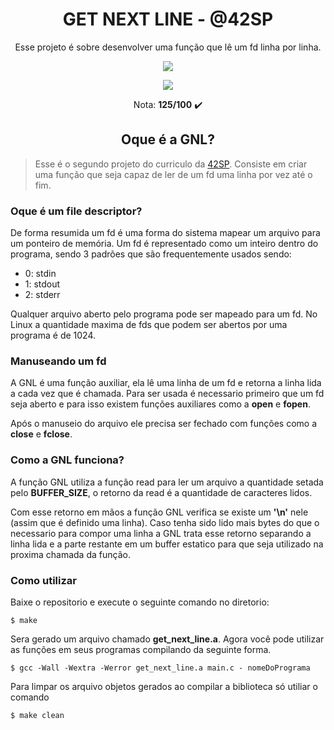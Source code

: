 <h1 align="center"><strong>GET NEXT LINE - @42SP</strong></h1>

<p align="center">Esse projeto é sobre desenvolver uma função que lê um fd linha por linha.</p>

<p align="center"><a href="https://www.42sp.org.br/" target="_blank"><img src="https://img.shields.io/static/v1?label=&message=SP&color=000&style=for-the-badge&logo=42"></a></p>
<p align="center"><img src="https://user-images.githubusercontent.com/81205527/149212588-45d60d10-2e78-46c5-bf0c-0dc247464ad5.png"> </p>
 <p align="center">Nota: <strong>125/100</strong> ✔️ </p>

<h2 align="center"><strong>Oque é a GNL?</strong></h2>

> Esse é o segundo projeto do curriculo da [42SP](https://www.42sp.org.br/). Consiste em criar uma função que seja capaz
> de ler de um fd uma linha por vez até o fim.

### **Oque é um file descriptor?**

De forma resumida um fd é uma forma do sistema mapear um arquivo para um ponteiro de memória. Um fd é representado como
um inteiro dentro do programa, sendo 3 padrões que são frequentemente usados sendo:

- 0: stdin
- 1: stdout
- 2: stderr

Qualquer arquivo aberto pelo programa pode ser mapeado para um fd. No Linux a quantidade maxima de fds que podem ser
abertos por uma programa é de 1024.

### **Manuseando um fd**

A GNL é uma função auxiliar, ela lê uma linha de um fd e retorna a linha lida a cada vez que é chamada. Para ser usada é
necessario primeiro que um fd seja aberto e para isso existem funções auxiliares como a **open** e **fopen**.

Após o manuseio do arquivo ele precisa ser fechado com funções como a **close** e **fclose**.

### **Como a GNL funciona?**

A função GNL utiliza a função read para ler um arquivo a quantidade setada pelo **BUFFER_SIZE**, o retorno da read é a
quantidade de caracteres lidos.

Com esse retorno em mãos a função GNL verifica se existe um **'\n'** nele (assim que é definido uma linha). Caso tenha
sido lido mais bytes do que o necessario para compor uma linha a GNL trata esse retorno separando a linha lida e a parte
restante em um buffer estatico para que seja utilizado na proxima chamada da função.

### **Como utilizar**

Baixe o repositorio e execute o seguinte comando no diretorio:

```
$ make
```

Sera gerado um arquivo chamado **get_next_line.a**. Agora você pode utilizar as funções em seus programas compilando da
seguinte forma.

```
$ gcc -Wall -Wextra -Werror get_next_line.a main.c - nomeDoPrograma
```

Para limpar os arquivo objetos gerados ao compilar a biblioteca só utiliar o comando

```
$ make clean
```